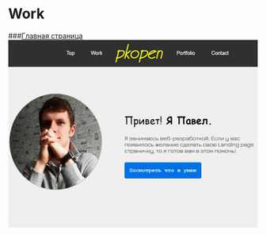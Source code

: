# Work
###[Главная страница](http://pavelkorshunov.github.io/pkopen_responsive/ "Главная страница")<br>
![Главная страница](work-2.jpg)
